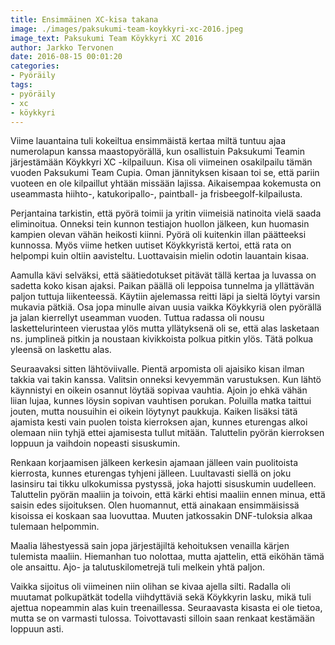 ```yaml
---
title: Ensimmäinen XC-kisa takana
image: ./images/paksukumi-team-koykkyri-xc-2016.jpeg
image_text: Paksukumi Team Köykkyri XC 2016
author: Jarkko Tervonen
date: 2016-08-15 00:01:20
categories:
- Pyöräily
tags:
- pyöräily
- xc
- köykkyri
---
```

Viime lauantaina tuli kokeiltua ensimmäistä kertaa miltä tuntuu ajaa numerolapun kanssa maastopyörällä, kun osallistuin Paksukumi Teamin järjestämään Köykkyri XC -kilpailuun. Kisa oli viimeinen osakilpailu tämän vuoden Paksukumi Team Cupia. Oman jännityksen kisaan toi se, että pariin vuoteen en ole kilpaillut yhtään missään lajissa. Aikaisempaa kokemusta on useammasta hiihto-, katukoripallo-, paintball- ja frisbeegolf-kilpailusta.

Perjantaina tarkistin, että pyörä toimii ja yritin viimeisiä natinoita vielä saada eliminoitua. Onneksi tein kunnon testiajon huollon jälkeen, kun huomasin kampien olevan vähän heikosti kiinni. Pyörä oli kuitenkin illan päätteeksi kunnossa. Myös viime hetken uutiset Köykkyristä kertoi, että rata on helpompi kuin oltiin aavisteltu. Luottavaisin mielin odotin lauantain kisaa.

Aamulla kävi selväksi, että säätiedotukset pitävät tällä kertaa ja luvassa on sadetta koko kisan ajaksi. Paikan päällä oli leppoisa tunnelma ja yllättävän paljon tuttuja liikenteessä. Käytiin ajelemassa reitti läpi ja sieltä löytyi varsin mukavia pätkiä. Osa jopa minulle aivan uusia vaikka Köykkyriä olen pyörällä ja jalan kierrellyt useamman vuoden. Tuttua radassa oli nousu laskettelurinteen vierustaa ylös mutta yllätyksenä oli se, että alas lasketaan ns. jumplineä pitkin ja noustaan kivikkoista polkua pitkin ylös. Tätä polkua yleensä on laskettu alas.

Seuraavaksi sitten lähtöviivalle. Pientä arpomista oli ajaisiko kisan ilman takkia vai takin kanssa. Valitsin onneksi kevyemmän varustuksen. Kun lähtö käynnistyi en oikein osannut löytää sopivaa vauhtia. Ajoin jo ehkä vähän liian lujaa, kunnes löysin sopivan vauhtisen porukan. Poluilla matka taittui jouten, mutta nousuihin ei oikein löytynyt paukkuja. Kaiken lisäksi tätä ajamista kesti vain puolen toista kierroksen ajan, kunnes eturengas alkoi olemaan niin tyhjä ettei ajamisesta tullut mitään. Taluttelin pyörän kierroksen loppuun ja vaihdoin nopeasti sisuskumin.

Renkaan korjaamisen jälkeen kerkesin ajamaan jälleen vain puolitoista kierrosta, kunnes eturengas tyhjeni jälleen. Luultavasti siellä on joku lasinsiru tai tikku ulkokumissa pystyssä, joka hajotti sisuskumin uudelleen. Taluttelin pyörän maaliin ja toivoin, että kärki ehtisi maaliin ennen minua, että saisin edes sijoituksen. Olen huomannut, että ainakaan ensimmäisissä kisoissa ei koskaan saa luovuttaa. Muuten jatkossakin DNF-tuloksia alkaa tulemaan helpommin.

Maalia lähestyessä sain jopa järjestäjiltä kehoituksen venailla kärjen tulemista maaliin. Hiemanhan tuo nolottaa, mutta ajattelin, että eiköhän tämä ole ansaittu. Ajo- ja talutuskilometrejä tuli melkein yhtä paljon.

Vaikka sijoitus oli viimeinen niin olihan se kivaa ajella silti. Radalla oli muutamat polkupätkät todella viihdyttäviä sekä Köykkyrin lasku, mikä tuli ajettua nopeammin alas kuin treenaillessa. Seuraavasta kisasta ei ole tietoa, mutta se on varmasti tulossa. Toivottavasti silloin saan renkaat kestämään loppuun asti.
